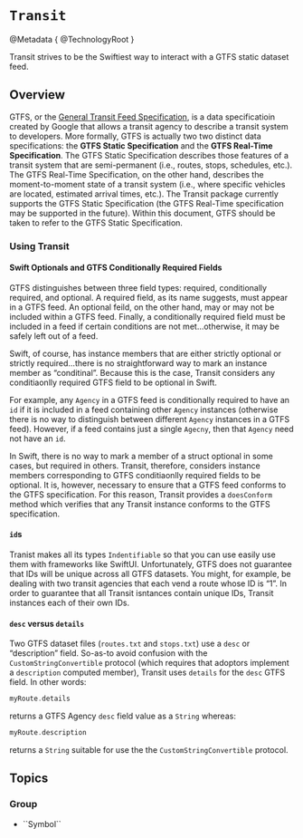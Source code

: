 # ``Transit``

@Metadata {
  @TechnologyRoot
}

Transit strives to be the Swiftiest way to interact with a GTFS static dataset feed.

## Overview

GTFS, or the
[General Transit Feed Specification](https://developers.google.com/transit/gtfs), is a data specificatioin created by Google that allows a transit agency to describe a transit system to developers. More formally, GTFS is actually two two distinct data specifications: the **GTFS Static Specification** and the **GTFS Real-Time Specification**. The GTFS Static Specification describes those features of a transit system that are semi-permanent (i.e., routes, stops, schedules, etc.). The GTFS Real-Time Specification, on the other hand, describes the moment-to-moment state of a transit system (i.e., where specific vehicles are located, estimated arrival times, etc.). The Transit package currently supports the GTFS Static Specification (the GTFS Real-Time specification may be supported in the future). Within this document, GTFS should be taken to refer to the GTFS Static Specification.

### Using Transit

#### Swift Optionals and GTFS Conditionally Required Fields

GTFS distinguishes between three field types: required, conditionally required, and optional. A required field, as its name suggests, must appear in a GTFS feed. An optional feild, on the other hand, may or may not be included within a GTFS feed. Finally, a conditionally required field must be included in a feed if certain conditions are not met…otherwise, it may be safely left out of a feed.

Swift, of course, has instance members that are either strictly optional or strictly required…there is no straightforward way to mark an instance member as “conditinal”. Because this is the case, Transit considers any conditiaonlly required GTFS field to be optional in Swift.

For example, any `Agency` in a GTFS feed is conditionally required to have an `id` if it is included in a feed containing other `Agency` instances (otherwise there is no way to distinguish between different `Agency` instances in a GTFS feed). However, if a feed contains just a single `Agecny`, then that `Agency` need not have an `id`.

In Swift, there is no way to mark a member of a struct optional in some cases, but required in others. Transit, therefore, considers instance members corresponding to GTFS conditiaonlly required fields to be optional. It is, however, necessary to ensure that a GTFS feed conforms to the GTFS specification. For this reason, Transit provides a `doesConform` method which verifies that any Transit instance conforms to the GTFS specification.

#### `id`s

Tranist makes all its types `Indentifiable` so that you can use easily use them with frameworks like SwiftUI. Unfortunately, GTFS does not guarantee that IDs will be unique across all GTFS datasets. You might, for example, be dealing with two transit agencies that each vend a route whose ID is “1”. In order to guarantee that all Transit isntances contain unique IDs, Transit instances each of their own IDs.

#### `desc` versus `details`

Two GTFS dataset files (`routes.txt` and `stops.txt`) use a `desc` or “description” field. So-as-to avoid confusion with the `CustomStringConvertible` protocol (which requires that adoptors implement a `description` computed member), Transit uses `details` for the `desc` GTFS field. In other words:

```swift
myRoute.details
```

returns a GTFS Agency `desc` field value as a `String` whereas:

```swift
myRoute.description
```
returns a `String` suitable for use the the `CustomStringConvertible` protocol.


## Topics

### <!--@START_MENU_TOKEN@-->Group<!--@END_MENU_TOKEN@-->

- <!--@START_MENU_TOKEN@-->``Symbol``<!--@END_MENU_TOKEN@-->
